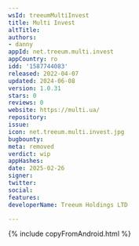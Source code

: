 ```yaml
---
wsId: treeumMultiInvest
title: Multi Invest
altTitle: 
authors:
- danny
appId: net.treeum.multi.invest
appCountry: ro
idd: '1587744083'
released: 2022-04-07
updated: 2024-06-08
version: 1.0.31
stars: 0
reviews: 0
website: https://multi.ua/
repository: 
issue: 
icon: net.treeum.multi.invest.jpg
bugbounty: 
meta: removed
verdict: wip
appHashes: 
date: 2025-02-26
signer: 
twitter: 
social: 
features: 
developerName: Treeum Holdings LTD

---
```


{% include copyFromAndroid.html %}
